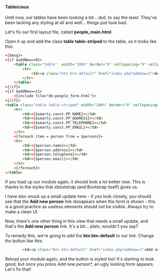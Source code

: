 #### Tableicious
Until now, our tables have been looking a bit... dull, to say the least. They've been lacking any styling at all and well... things just look bad.

Let's fix our first layout file, called **people_main.html**.

Open it up and add the class **table table-striped** to the table, so it looks like this:
```html
<{$msg}>
<{if $addNew==0}>
    <table class="table"  width="100%" border="0" cellspacing="0" cellpadding="0">
        <tr>
            <td><a class="btn btn-default" href="index.php?addnew=1">Add new person</a></td>
        </tr>
    </table>
<{/if}>
<{if $addNew==1}>
    <{include file="db:people_form.html"}>
<{/if}>
<table class="table table-striped" width="100%" border="0" cellspacing="0" cellpadding="0">
    <tr>
        <td><{$smarty.const.PP_NAME}></td>
        <td><{$smarty.const.PP_ADDRESS}></td>
        <td><{$smarty.const.PP_TELEPHONE}></td>
        <td><{$smarty.const.PP_EMAIL}></td>
    </tr>
    <{foreach item = person from = $persons}>
    <tr>
        <td><{$person.name}></td>
        <td><{$person.address}></td>
        <td><{$person.telephone}></td>
        <td><{$person.email}></td>
    </tr>
    <{/foreach}>
</table>
```

If you load up our module again, it should look a lot better now. This is thanks to the styles that xbootstrap (and Bootstrap itself) gives us.

I have also snuck up a small update here - if you look closely, you should see that the **Add new person** link dissapears when the form is shown - this is a good practice as useless elements should not be visible. Always try to make a clean UI.

Now, there's one other thing in this view that needs a small update, and that's the **Add new person** link. It's a bit... plain, wouldn't you say?

To remedy this, we're going to add the **btn btn-default** to our link. Change ths button like this:

```html
        <td><a class="btn btn-default" href="index.php?addnew=1">Add new person</a></td>
```

Reload your module again, and the button is styled too! It's starting to look good, but once you press *Add new person**, an ugly looking form appears.
Let's fix that!